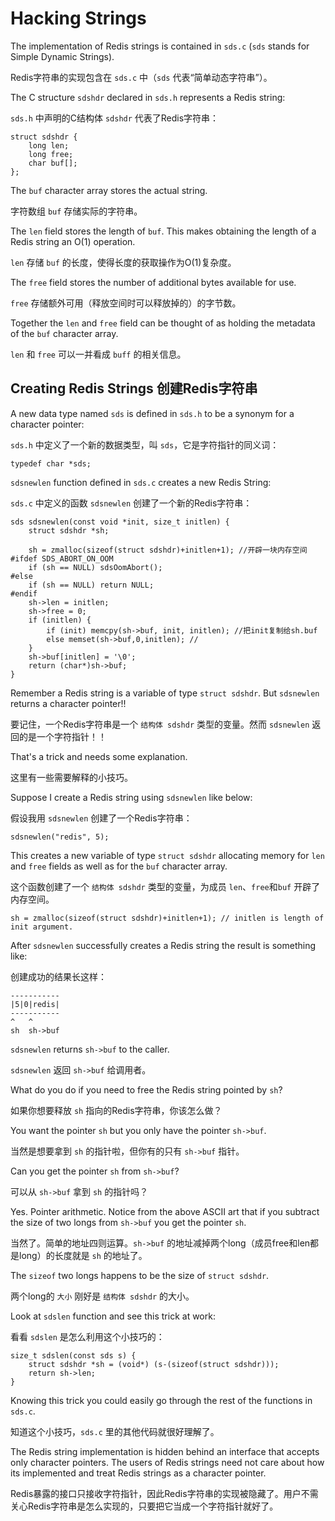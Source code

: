 Hacking Strings
===

The implementation of Redis strings is contained in `sds.c` (`sds` stands for Simple Dynamic Strings).

Redis字符串的实现包含在 `sds.c` 中（`sds` 代表“简单动态字符串”）。

The C structure `sdshdr` declared in `sds.h` represents a Redis string:

`sds.h` 中声明的C结构体 `sdshdr` 代表了Redis字符串： 

    struct sdshdr {
        long len;
        long free;
        char buf[];
    };

The `buf` character array stores the actual string.

字符数组 `buf` 存储实际的字符串。

The `len` field stores the length of `buf`. This makes obtaining the length
of a Redis string an O(1) operation.

`len` 存储 `buf` 的长度，使得长度的获取操作为O(1)复杂度。

The `free` field stores the number of additional bytes available for use.

`free` 存储额外可用（释放空间时可以释放掉的）的字节数。

Together the `len` and `free` field can be thought of as holding the metadata of the `buf` character array.

`len` 和 `free` 可以一并看成 `buff` 的相关信息。 

Creating Redis Strings 创建Redis字符串
---

A new data type named `sds` is defined in `sds.h` to be a synonym for a character pointer:

`sds.h` 中定义了一个新的数据类型，叫 `sds`，它是字符指针的同义词：

    typedef char *sds;

`sdsnewlen` function defined in `sds.c` creates a new Redis String:

`sds.c` 中定义的函数 `sdsnewlen` 创建了一个新的Redis字符串：

    sds sdsnewlen(const void *init, size_t initlen) {
        struct sdshdr *sh;

        sh = zmalloc(sizeof(struct sdshdr)+initlen+1); //开辟一块内存空间
    #ifdef SDS_ABORT_ON_OOM
        if (sh == NULL) sdsOomAbort();
    #else
        if (sh == NULL) return NULL;
    #endif
        sh->len = initlen;
        sh->free = 0;
        if (initlen) {
            if (init) memcpy(sh->buf, init, initlen); //把init复制给sh.buf
            else memset(sh->buf,0,initlen); //
        }
        sh->buf[initlen] = '\0';
        return (char*)sh->buf;
    }

Remember a Redis string is a variable of type `struct sdshdr`. But `sdsnewlen` returns a character pointer!!

要记住，一个Redis字符串是一个 `结构体 sdshdr` 类型的变量。然而 `sdsnewlen` 返回的是一个字符指针！！

That's a trick and needs some explanation.

这里有一些需要解释的小技巧。

Suppose I create a Redis string using `sdsnewlen` like below:

假设我用 `sdsnewlen` 创建了一个Redis字符串：

    sdsnewlen("redis", 5);

This creates a new variable of type `struct sdshdr` allocating memory for `len` and `free`
fields as well as for the `buf` character array.

这个函数创建了一个 `结构体 sdshdr` 类型的变量，为成员 `len`、`free`和`buf` 开辟了内存空间。

    sh = zmalloc(sizeof(struct sdshdr)+initlen+1); // initlen is length of init argument.

After `sdsnewlen` successfully creates a Redis string the result is something like:

创建成功的结果长这样：

    -----------
    |5|0|redis|
    -----------
    ^   ^
    sh  sh->buf

`sdsnewlen` returns `sh->buf` to the caller.

`sdsnewlen` 返回 `sh->buf` 给调用者。

What do you do if you need to free the Redis string pointed by `sh`?

如果你想要释放 `sh` 指向的Redis字符串，你该怎么做？

You want the pointer `sh` but you only have the pointer `sh->buf`.

当然是想要拿到 `sh` 的指针啦，但你有的只有 `sh->buf` 指针。

Can you get the pointer `sh` from `sh->buf`?

可以从 `sh->buf` 拿到 `sh` 的指针吗？

Yes. Pointer arithmetic. Notice from the above ASCII art that if you subtract
the size of two longs from `sh->buf` you get the pointer `sh`.

当然了。简单的地址四则运算。`sh->buf` 的地址减掉两个long（成员free和len都是long）的长度就是 `sh` 的地址了。

The `sizeof` two longs happens to be the size of `struct sdshdr`.

两个long的 `大小` 刚好是 `结构体 sdshdr` 的大小。

Look at `sdslen` function and see this trick at work:

看看 `sdslen` 是怎么利用这个小技巧的：

    size_t sdslen(const sds s) {
        struct sdshdr *sh = (void*) (s-(sizeof(struct sdshdr)));
        return sh->len;
    }

Knowing this trick you could easily go through the rest of the functions in `sds.c`.

知道这个小技巧，`sds.c` 里的其他代码就很好理解了。

The Redis string implementation is hidden behind an interface that accepts only character pointers. The users of Redis strings need not care about how its implemented and treat Redis strings as a character pointer.

Redis暴露的接口只接收字符指针，因此Redis字符串的实现被隐藏了。用户不需关心Redis字符串是怎么实现的，只要把它当成一个字符指针就好了。
